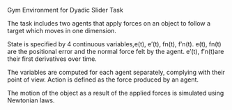 Gym Environment for Dyadic Slider Task


The task includes two agents that apply forces on an object to follow a target which moves in one dimension. 
 
State is specified by 4 continuous variables,e(t), e′(t), fn(t), f′n(t). 
 e(t), fn(t) are the positional error and the normal force felt by the agent.
 e′(t), f′n(t)are their first derivatives over time.
 
The variables are computed for each agent separately, complying with their point of view.
Action is defined as the force produced by an agent.

The motion of the object as a result of the applied forces is simulated using Newtonian laws.
